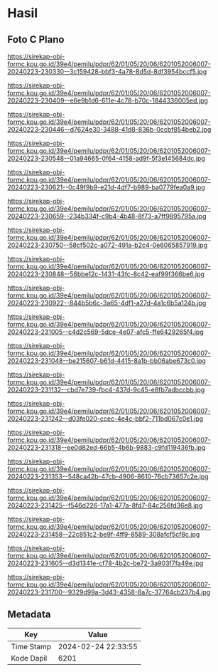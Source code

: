 # Hasil

## Foto C Plano

https://sirekap-obj-formc.kpu.go.id/39e4/pemilu/pdpr/62/01/05/20/06/6201052006007-20240223-230330--3c159428-bbf3-4a78-8d5d-8df3954bccf5.jpg

https://sirekap-obj-formc.kpu.go.id/39e4/pemilu/pdpr/62/01/05/20/06/6201052006007-20240223-230409--e6e9b1d6-611e-4c78-b70c-1844336005ed.jpg

https://sirekap-obj-formc.kpu.go.id/39e4/pemilu/pdpr/62/01/05/20/06/6201052006007-20240223-230446--d7624e30-3488-41d8-836b-0ccbf854beb2.jpg

https://sirekap-obj-formc.kpu.go.id/39e4/pemilu/pdpr/62/01/05/20/06/6201052006007-20240223-230548--01a94665-0f64-4158-ad9f-5f3e145684dc.jpg

https://sirekap-obj-formc.kpu.go.id/39e4/pemilu/pdpr/62/01/05/20/06/6201052006007-20240223-230621--0c49f9b9-e21d-4df7-b989-ba0779fea0a9.jpg

https://sirekap-obj-formc.kpu.go.id/39e4/pemilu/pdpr/62/01/05/20/06/6201052006007-20240223-230659--234b334f-c9b4-4b48-8f73-a7ff9895795a.jpg

https://sirekap-obj-formc.kpu.go.id/39e4/pemilu/pdpr/62/01/05/20/06/6201052006007-20240223-230750--58cf502c-a072-491a-b2c4-0e6065857919.jpg

https://sirekap-obj-formc.kpu.go.id/39e4/pemilu/pdpr/62/01/05/20/06/6201052006007-20240223-230848--56bbe12c-1431-43fc-8c42-eaf99f366be6.jpg

https://sirekap-obj-formc.kpu.go.id/39e4/pemilu/pdpr/62/01/05/20/06/6201052006007-20240223-230922--844b5b6c-3a65-4df1-a27d-4a1c6b5a124b.jpg

https://sirekap-obj-formc.kpu.go.id/39e4/pemilu/pdpr/62/01/05/20/06/6201052006007-20240223-231005--c4d2c569-5dce-4e07-afc5-ffe6429265f4.jpg

https://sirekap-obj-formc.kpu.go.id/39e4/pemilu/pdpr/62/01/05/20/06/6201052006007-20240223-231048--be215607-b61d-4415-8a1b-bb06abe673c0.jpg

https://sirekap-obj-formc.kpu.go.id/39e4/pemilu/pdpr/62/01/05/20/06/6201052006007-20240223-231132--cbd7e739-fbc4-437d-9c45-e8fb7adbccbb.jpg

https://sirekap-obj-formc.kpu.go.id/39e4/pemilu/pdpr/62/01/05/20/06/6201052006007-20240223-231242--d03fe020-ccec-4e4c-bbf2-711bd067c0e1.jpg

https://sirekap-obj-formc.kpu.go.id/39e4/pemilu/pdpr/62/01/05/20/06/6201052006007-20240223-231318--ee0d82ed-66b5-4b6b-9883-c9fd119436fb.jpg

https://sirekap-obj-formc.kpu.go.id/39e4/pemilu/pdpr/62/01/05/20/06/6201052006007-20240223-231353--548ca42b-47cb-4906-8610-76cb73657c2e.jpg

https://sirekap-obj-formc.kpu.go.id/39e4/pemilu/pdpr/62/01/05/20/06/6201052006007-20240223-231425--f546d226-17a1-477a-8fd7-84c256fd36e8.jpg

https://sirekap-obj-formc.kpu.go.id/39e4/pemilu/pdpr/62/01/05/20/06/6201052006007-20240223-231458--22c851c2-be9f-4ff9-8589-308afcf5cf8c.jpg

https://sirekap-obj-formc.kpu.go.id/39e4/pemilu/pdpr/62/01/05/20/06/6201052006007-20240223-231605--d3d1341e-cf78-4b2c-be72-3a903f7fa49e.jpg

https://sirekap-obj-formc.kpu.go.id/39e4/pemilu/pdpr/62/01/05/20/06/6201052006007-20240223-231700--9329d99a-3d43-4358-8a7c-37764cb237b4.jpg


## Metadata

| Key        | Value               |
| ---------- | ------------------- |
| Time Stamp | 2024-02-24 22:33:55 |
| Kode Dapil | 6201                |



